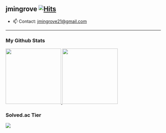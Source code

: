 ## jmingrove [![Hits](https://hits.seeyoufarm.com/api/count/incr/badge.svg?url=https%3A%2F%2Fgithub.com%2Fjmingrove21&count_bg=%23C4C4C4&title_bg=%23555555&icon=reddit.svg&icon_color=%23E7E7E7&title=hi&edge_flat=false)](https://hits.seeyoufarm.com)

- 📫 Contact: jmingrove21@gmail.com

<hr>

### My Github Stats

<a href="#">
  <img src="https://github-readme-stats.vercel.app/api?username=jmingrove21&theme=react&show_icons=true" height="180px">
</a>
<a href="#">
  <img src="https://github-readme-stats.vercel.app/api/top-langs/?username=jmingrove21&theme=react&exclude_repo=Jagi,assignment&layout=compact" height="180px">
</a>

### Solved.ac Tier
<p align="left">
  <img src="http://mazassumnida.wtf/api/v2/generate_badge?boj=myhomeseoulstation)](https://solved.ac/myhomeseoulstation">
</p>

<!--
**jmingrove21/jmingrove21** is a ✨ _special_ ✨ repository because its `README.md` (this file) appears on your GitHub profile.

Here are some ideas to get you started:

- 🔭 I’m currently working on ...
- 🌱 I’m currently learning ...
- 👯 I’m looking to collaborate on ...
- 🤔 I’m looking for help with ...
- 💬 Ask me about ...
- 📫 How to reach me: ...
- 😄 Pronouns: ...
- ⚡ Fun fact: ...
-->
